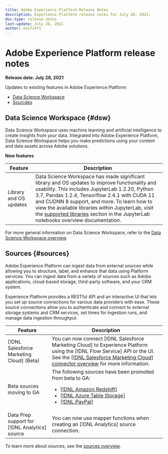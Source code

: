 ```yaml
---
title: Adobe Experience Platform Release Notes
description: Experience Platform release notes for July 28, 2021.
doc-type: release notes
last-update: July 28, 2021
author: ens72471
---
```


# Adobe Experience Platform release notes 

**Release date: July 28, 2021**

Updates to existing features in Adobe Experience Platform:

- [Data Science Workspace](#dsw)
- [Sourcdes](#sources)

## Data Science Workspace {#dsw}

Data Science Workspace uses machine learning and artificial intelligence to create insights from your data. Integrated into Adobe Experience Platform, Data Science Workspace helps you make predictions using your content and data assets across Adobe solutions.

**New features**

| Feature | Description |
| --- | --- |
| Library and OS updates | Data Science Workspace has made significant library and OS updates to improve functionality and usability. This includes JupyterLab 1.2.20, Python 3.7, Pandas 1.2.4, Tensorflow 2.4.1 with CUDA 11 and CUDNN 8 support, and more. To learn how to view the available libraries within JupyterLab, visit the [supported libraries](../../data-science-workspace/jupyterlab/overview.md#supported-libraries) section in the JupyterLab notebooks overview documentation. |

For more general information on Data Science Workspace, refer to the [Data Science Workspace overview](../../data-science-workspace/home.md).

## Sources {#sources}

Adobe Experience Platform can ingest data from external sources while allowing you to structure, label, and enhance that data using Platform services. You can ingest data from a variety of sources such as Adobe applications, cloud-based storage, third-party software, and your CRM system.

Experience Platform provides a RESTful API and an interactive UI that lets you set up source connections for various data providers with ease. These source connections allow you to authenticate and connect to external storage systems and CRM services, set times for ingestion runs, and manage data ingestion throughput.

| Feature | Description |
| ------- | ----------- |
| [!DNL Salesforce Marketing Cloud] (Beta) | You can now connect [!DNL Salesforce Marketing Cloud] to Experience Platform using the [!DNL Flow Service] API or the UI. See the [[!DNL Salesforce Marketing Cloud] connector overview](../../sources/connectors/marketing-automation/salesforce-marketing-cloud.md) for more information. |
| Beta sources moving to GA | The following sources have been promoted from beta to GA: <ul><li>[[!DNL Amazon Redshift]](../../sources/connectors/databases/redshift.md)</li><li>[[!DNL Azure Table Storage]](../../sources/connectors/databases/ats.md)</li><li>[[!DNL PayPal]](../../sources/connectors/payments/paypal.md)</li></ul> |
| Data Prep support for [!DNL Analytics] source | You can now use mapper functions when creating an [!DNL Analytics] source connection. |

To learn more about sources, see the [sources overview](../../sources/home.md).